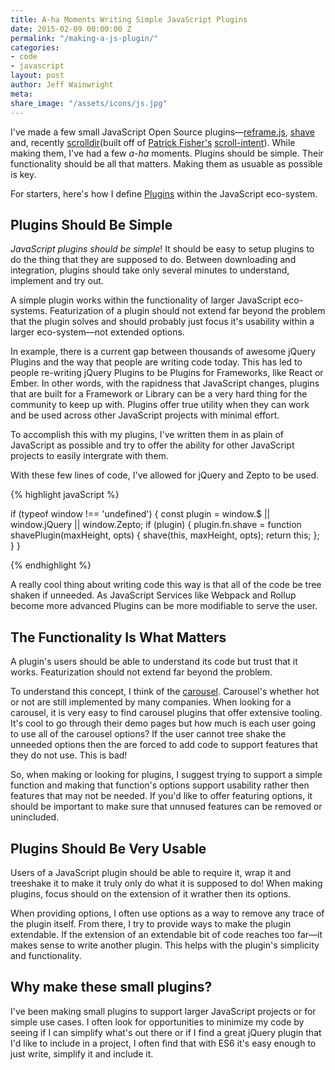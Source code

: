 ```yaml
---
title: A-ha Moments Writing Simple JavaScript Plugins
date: 2015-02-09 00:00:00 Z
permalink: "/making-a-js-plugin/"
categories:
- code
- javascript
layout: post
author: Jeff Wainwright
meta: 
share_image: "/assets/icons/js.jpg"
---
```


I've made a few small JavaScript Open Source plugins—[reframe.js](https://dollarshaveclub.github.io/reframe.js/), [shave](https://dollarshaveclub.github.io/shave/) and, recently [scrolldir](https://github.com/dollarshaveclub/scrolldir)(built off of [Patrick Fisher's](https://github.com/pwfisher) [scroll-intent](https://github.com/pwfisher/scroll-intent.js)). While making them, I've had a few _a-ha_ moments. Plugins should be simple. Their functionality should be all that matters. Making them as usuable as possible is key. 

For starters, here's how I define [Plugins](https://jeffry.in/4-categories-js-projects/) within the JavaScript eco-system. 

## Plugins Should Be Simple

_JavaScript plugins should be simple_! It should be easy to setup plugins to do the thing that they are supposed to do. Between downloading and integration, plugins should take only several minutes to understand, implement and try out.

A simple plugin works within the functionality of larger JavaScript eco-systems. Featurization of a plugin should not extend far beyond the problem that the plugin solves and should probably just focus it's usability within a larger eco-system—not extended options.

In example, there is a current gap between thousands of awesome jQuery Plugins and the way that people are writing code today. This has led to people re-writing jQuery Plugins to be Plugins for Frameworks, like React or Ember. In other words, with the rapidness that JavaScript changes, plugins that are built for a Framework or Library can be a very hard thing for the community to keep up with. Plugins offer true utility when they can work and be used across other JavaScript projects with minimal effort.

To accomplish this with my plugins, I've written them in as plain of JavaScript as possible and try to offer the ability for other JavaScript projects to easily intergrate with them.

With these few lines of code, I've allowed for jQuery and Zepto to be used.

{% highlight javaScript %}

if (typeof window !== 'undefined') {
  const plugin = window.$ || window.jQuery || window.Zepto;
  if (plugin) {
    plugin.fn.shave = function shavePlugin(maxHeight, opts) {
      shave(this, maxHeight, opts);
      return this;
    };
  }
}

{% endhighlight %}

A really cool thing about writing code this way is that all of the code be tree shaken if unneeded. As JavaScript Services like Webpack and Rollup become more advanced Plugins can be more modifiable to serve the user.

## The Functionality Is What Matters

A plugin's users should be able to understand its code but trust that it works. Featurization should not extend far beyond the problem. 

To understand this concept, I think of the [carousel](http://shouldiuseacarousel.com/). Carousel's whether hot or not are still implemented by many companies. When looking for a carousel, it is very easy to find carousel plugins that offer extensive tooling. It's cool to go through their demo pages but how much is each user going to use all of the carousel options? If the user cannot tree shake the unneeded options then the are forced to add code to support features that they do not use. This is bad!

So, when making or looking for plugins, I suggest trying to support a simple function and making that function's options support usability rather then features that may not be needed. If you'd like to offer featuring options, it should be important to make sure that unnused features can be removed or unincluded.

## Plugins Should Be Very Usable

Users of a JavaScript plugin should be able to require it, wrap it and treeshake it to make it truly only do what it is supposed to do! When making plugins, focus should on the extension of it wrather then its options. 

When providing options, I often use options as a way to remove any trace of the plugin itself. From there, I try to provide ways to make the plugin extendable. If the extension of an extendable bit of code reaches too far—it makes sense to write another plugin. This helps with the plugin's simplicity and functionality. 


## Why make these small plugins?

I've been making small plugins to support larger JavaScript projects or for simple use cases. I often look for opportunities to minimize my code by seeing if I can simplify what's out there or if I find a great jQuery plugin that I'd like to include in a project, I often find that with ES6 it's easy enough to just write, simplify it and include it. 





